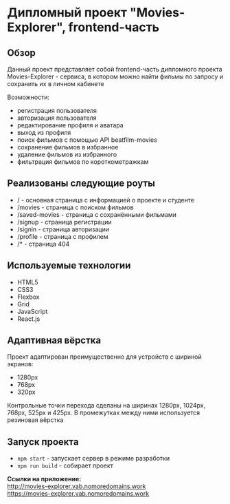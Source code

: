 # Дипломный проект "Movies-Explorer", frontend-часть

## Обзор
Данный проект представляет собой frontend-часть дипломного проекта Movies-Explorer - сервиса, в котором можно найти фильмы по запросу и сохранить их в личном кабинете

Возможности:
* регистрация пользователя
* авторизация пользователя
* редактирование профиля и аватара
* выход из профиля
* поиск фильмов с помощью API beatfilm-movies
* сохранение фильмов в избранное
* удаление фильмов из избранного
* фильтрация фильмов по короткометражкам

## Реализованы следующие роуты

* / - основная страница с информацией о проекте и студенте
* /movies - страница с поиском фильмов
* /saved-movies - страница с сохранёнными фильмами
* /signup - страница регистрации
* /signin - страница авторизации
* /profile - страница с профилем
* /* - страница 404

## Используемые технологии

* HTML5
* CSS3
* Flexbox
* Grid
* JavaScript
* React.js

## Адаптивная вёрстка
Проект адаптирован преимущественно для устройств с шириной экранов:

* 1280px
* 768px
* 320px

Контрольные точки перехода сделаны на ширинах 1280px, 1024px, 768px, 525px и 425px. В промежутках между ними используется резиновая вёрстка

## Запуск проекта

* `npm start` - запускает сервер в режиме разработки
* `npm run build` - собирает проект

**Ссылки на приложение:**  
http://movies-explorer.vab.nomoredomains.work  
https://movies-explorer.vab.nomoredomains.work
